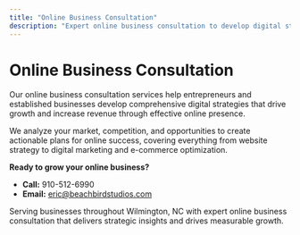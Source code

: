 ```yaml
---
title: "Online Business Consultation"
description: "Expert online business consultation to develop digital strategies that drive growth, increase revenue, and maximize online success."
---
```


# Online Business Consultation

Our online business consultation services help entrepreneurs and established businesses develop comprehensive digital strategies that drive growth and increase revenue through effective online presence.

We analyze your market, competition, and opportunities to create actionable plans for online success, covering everything from website strategy to digital marketing and e-commerce optimization.

**Ready to grow your online business?**
- **Call:** 910-512-6990
- **Email:** eric@beachbirdstudios.com

Serving businesses throughout Wilmington, NC with expert online business consultation that delivers strategic insights and drives measurable growth.
